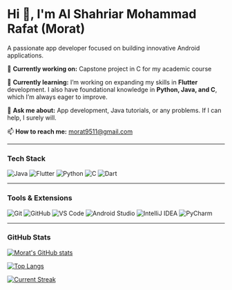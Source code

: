 # Hi 👋, I'm Al Shahriar Mohammad Rafat (Morat)  
A passionate app developer focused on building innovative Android applications.

🔭 **Currently working on:** Capstone project in C for my academic course

🌱 **Currently learning:** I’m working on expanding my skills in **Flutter** development. I also have foundational knowledge in **Python, Java, and C**, which I’m always eager to improve.

💬 **Ask me about:** App development, Java tutorials, or any problems. If I can help, I surely will.

📫 **How to reach me:** morat9511@gmail.com

---

### Tech Stack

![Java](https://img.shields.io/badge/Java-ED8B00?style=for-the-badge&logo=java&logoColor=white)
![Flutter](https://img.shields.io/badge/Flutter-02569B?style=for-the-badge&logo=flutter&logoColor=white)
![Python](https://img.shields.io/badge/Python-3776AB?style=for-the-badge&logo=python&logoColor=white)
![C](https://img.shields.io/badge/C-00599C?style=for-the-badge&logo=c&logoColor=white)
![Dart](https://img.shields.io/badge/Dart-00BFFF?style=for-the-badge&logo=dart&logoColor=white)

---

### Tools & Extensions

![Git](https://img.shields.io/badge/Git-F05032?style=for-the-badge&logo=git&logoColor=white)
![GitHub](https://img.shields.io/badge/GitHub-100000?style=for-the-badge&logo=github&logoColor=white)
![VS Code](https://img.shields.io/badge/VS%20Code-0078d7?style=for-the-badge&logo=visual-studio-code&logoColor=white)
![Android Studio](https://img.shields.io/badge/Android%20Studio-3DDC84?style=for-the-badge&logo=android-studio&logoColor=white)
![IntelliJ IDEA](https://img.shields.io/badge/IntelliJ%20IDEA-000000?style=for-the-badge&logo=intellij-idea&logoColor=white)
![PyCharm](https://img.shields.io/badge/PyCharm-000000?style=for-the-badge&logo=pycharm&logoColor=white)

---

### GitHub Stats

[![Morat's GitHub stats](https://github-readme-stats.vercel.app/api?username=as-morat&show_icons=true&theme=radical)](https://github.com/as-morat)

[![Top Langs](https://github-readme-stats.vercel.app/api/top-langs/?username=as-morat&layout=compact&theme=radical)](https://github.com/as-morat)

[![Current Streak](https://github-readme-streak-stats.herokuapp.com/?user=as-morat&theme=radical)](https://github.com/as-morat)


<!---
as-morat/as-morat is a ✨ special ✨ repository because its `README.md` (this file) appears on your GitHub profile.
You can click the Preview link to take a look at your changes.
--->
